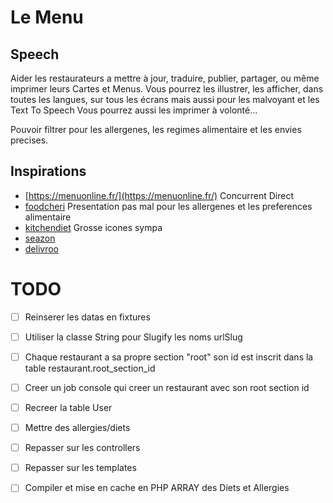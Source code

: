 # Le Menu
## Speech
Aider les restaurateurs a mettre à jour, traduire, publier, partager, ou même imprimer leurs Cartes et Menus.
Vous pourrez les illustrer, les afficher, dans toutes les langues, sur tous les écrans mais aussi pour les malvoyant et les Text To Speech
Vous pourrez aussi les imprimer à volonté...

Pouvoir filtrer pour les allergenes, les regimes alimentaire et les envies precises.

## Inspirations
* [https://menuonline.fr/](https://menuonline.fr/) Concurrent Direct
* [foodcheri](https://www.foodcheri.com/) Presentation pas mal pour les allergenes et les preferences alimentaire
* [kitchendiet](https://www.kitchendiet.fr/programme-minceur/plats-dietetiques-commander-a-la-carte.html) Grosse icones sympa
* [seazon](https://seazon.fr/menu) 
* [delivroo](https://help.deliveroo.com/fr/collections/2612277-3-compte-et-menu#vos-parametres-de-compte-sur-deliveroo)


# TODO
- [ ] Reinserer les datas en fixtures
- [ ] Utiliser la classe String pour Slugify les noms urlSlug
- [ ] Chaque restaurant a sa propre section "root" son id est inscrit dans la table restaurant.root_section_id
- [ ] Creer un job console qui creer un restaurant avec son root section id
- [ ] Recreer la table User
- [ ] Mettre des allergies/diets
- [ ] Repasser sur les controllers
- [ ] Repasser sur les templates
- [ ] Compiler et mise en cache en PHP ARRAY des Diets et Allergies



